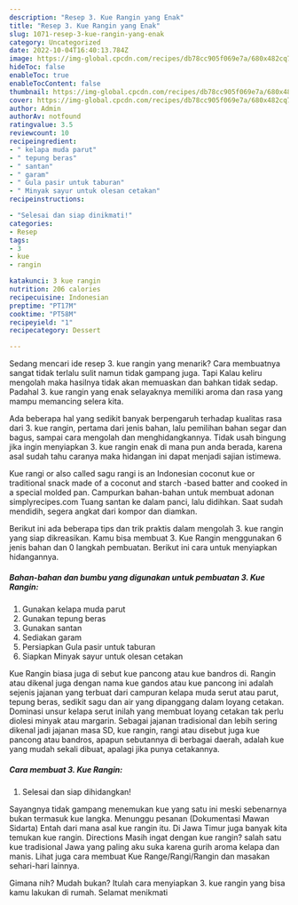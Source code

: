 ```yaml
---
description: "Resep 3. Kue Rangin yang Enak"
title: "Resep 3. Kue Rangin yang Enak"
slug: 1071-resep-3-kue-rangin-yang-enak
category: Uncategorized
date: 2022-10-04T16:40:13.784Z
image: https://img-global.cpcdn.com/recipes/db78cc905f069e7a/680x482cq70/3-kue-rangin-foto-resep-utama.jpg
hideToc: false
enableToc: true
enableTocContent: false
thumbnail: https://img-global.cpcdn.com/recipes/db78cc905f069e7a/680x482cq70/3-kue-rangin-foto-resep-utama.jpg
cover: https://img-global.cpcdn.com/recipes/db78cc905f069e7a/680x482cq70/3-kue-rangin-foto-resep-utama.jpg
author: Admin
authorAv: notfound
ratingvalue: 3.5
reviewcount: 10
recipeingredient:
- " kelapa muda parut"
- " tepung beras"
- " santan"
- " garam"
- " Gula pasir untuk taburan"
- " Minyak sayur untuk olesan cetakan"
recipeinstructions:

- "Selesai dan siap dinikmati!"
categories:
- Resep
tags:
- 3
- kue
- rangin

katakunci: 3 kue rangin 
nutrition: 206 calories
recipecuisine: Indonesian
preptime: "PT17M"
cooktime: "PT58M"
recipeyield: "1"
recipecategory: Dessert

---
```



Sedang mencari ide resep 3. kue rangin yang menarik? Cara membuatnya sangat tidak terlalu sulit namun tidak gampang juga. Tapi Kalau keliru mengolah maka hasilnya tidak akan memuaskan dan bahkan tidak sedap. Padahal 3. kue rangin yang enak selayaknya memiliki aroma dan rasa yang mampu memancing selera kita.


Ada beberapa hal yang sedikit banyak berpengaruh terhadap kualitas rasa dari 3. kue rangin, pertama dari jenis bahan, lalu pemilihan bahan segar dan bagus, sampai cara mengolah dan menghidangkannya. Tidak usah bingung jika ingin menyiapkan 3. kue rangin enak di mana pun anda berada, karena asal sudah tahu caranya maka hidangan ini dapat menjadi sajian istimewa.

Kue rangi or also called sagu rangi is an Indonesian coconut kue or traditional snack made of a coconut and starch -based batter and cooked in a special molded pan. Campurkan bahan-bahan untuk membuat adonan simplyrecipes.com Tuang santan ke dalam panci, lalu didihkan. Saat sudah mendidih, segera angkat dari kompor dan diamkan.


Berikut ini ada beberapa tips dan trik praktis dalam mengolah 3. kue rangin yang siap dikreasikan. Kamu bisa membuat 3. Kue Rangin menggunakan 6 jenis bahan dan 0 langkah pembuatan. Berikut ini cara untuk menyiapkan hidangannya.

<!--inarticleads1-->

##### Bahan-bahan dan bumbu yang digunakan untuk pembuatan 3. Kue Rangin:

1. Gunakan  kelapa muda parut
1. Gunakan  tepung beras
1. Gunakan  santan
1. Sediakan  garam
1. Persiapkan  Gula pasir untuk taburan
1. Siapkan  Minyak sayur untuk olesan cetakan


Kue Rangin biasa juga di sebut kue pancong atau kue bandros di. Rangin atau dikenal juga dengan nama kue gandos atau kue pancong ini adalah sejenis jajanan yang terbuat dari campuran kelapa muda serut atau parut, tepung beras, sedikit sagu dan air yang dipanggang dalam loyang cetakan. Dominasi unsur kelapa serut inilah yang membuat loyang cetakan tak perlu diolesi minyak atau margarin. Sebagai jajanan tradisional dan lebih sering dikenal jadi jajanan masa SD, kue rangin, rangi atau disebut juga kue pancong atau bandros, apapun sebutannya di berbagai daerah, adalah kue yang mudah sekali dibuat, apalagi jika punya cetakannya. 

<!--inarticleads2-->

##### Cara membuat 3. Kue Rangin:


1. Selesai dan siap dihidangkan!

Sayangnya tidak gampang menemukan kue yang satu ini meski sebenarnya bukan termasuk kue langka. Menunggu pesanan (Dokumentasi Mawan Sidarta) Entah dari mana asal kue rangin itu. Di Jawa Timur juga banyak kita temukan kue rangin. Directions Masih ingat dengan kue rangin? salah satu kue tradisional Jawa yang paling aku suka karena gurih aroma kelapa dan manis. Lihat juga cara membuat Kue Range/Rangi/Rangin dan masakan sehari-hari lainnya. 

Gimana nih? Mudah bukan? Itulah cara menyiapkan 3. kue rangin yang bisa kamu lakukan di rumah. Selamat menikmati

